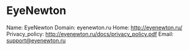 
# EyeNewton

Name: EyeNewton
Domain: eyenewton.ru
Home: http://eyenewton.ru/
Privacy_policy: http://eyenewton.ru/docs/privacy_policy.pdf
Email: support@eyenewton.ru
